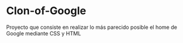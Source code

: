 # Clon-of-Google

Proyecto que consiste en realizar lo más parecido posible el home de Google mediante CSS y HTML
